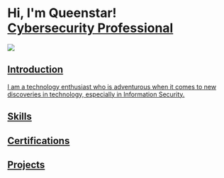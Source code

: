 <h1>Hi, I'm Queenstar! <br/><a href="https://github.com/Queenstar1"</a> Cybersecurity Professional</a></h1>
<a href="https://www.linkedin.com/in/queenstar-mante-bonsra-4a00551a4/"><img src= "https://img.shields.io/badge/-LinkedIn-0072b1?&style=for-the-badge&logo=linkedin&logoColor=white"/>

 <h2>Introduction</h2>

I am a technology enthusiast who is adventurous when it comes to new discoveries in technology, especially in Information Security.

<h2>Skills</h2>
  
<h2>Certifications</h2>
<div>


</div>
<h2>Projects</h2>


<!--
**Queenstar1/Queenstar1** is a ✨ _special_ ✨ repository because its `README.md` (this file) appears on your GitHub profile.

Here are some ideas to get you started:

- 🔭 I’m currently working on ...
- 🌱 I’m currently learning ...
- 👯 I’m looking to collaborate on ...
- 🤔 I’m looking for help with ...
- 💬 Ask me about ...
- 📫 How to reach me: ...
- 😄 Pronouns: ...
- ⚡ Fun fact: ...
-->
